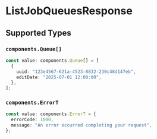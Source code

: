 # ListJobQueuesResponse


## Supported Types

### `components.Queue[]`

```typescript
const value: components.Queue[] = [
  {
    uuid: "123e4567-621a-4523-8832-230c48d147eb",
    editDate: "2025-07-01 12:00:00",
  },
];
```

### `components.ErrorT`

```typescript
const value: components.ErrorT = {
  errorCode: 1000,
  message: "An error occurred completing your request",
};
```


